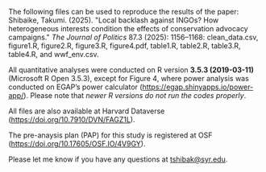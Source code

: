 The following files can be used to reproduce the results of the paper: Shibaike, Takumi. (2025). "Local backlash against INGOs? How heterogeneous interests condition the effects of conservation advocacy campaigns." _The Journal of Politics_ 87.3 (2025): 1156–1168:
clean_data.csv, figure1.R, figure2.R, figure3.R, figure4.pdf, table1.R, table2.R, table3.R, table4.R, and wwf_env.csv.

All quantitative analyses were conducted on R version **3.5.3 (2019-03-11)**  (Microsoft R Open 3.5.3), except for Figure 4, where power analysis was conducted on EGAP’s power calculator (https://egap.shinyapps.io/power-app/). Please note that _newer R versions do not run the codes properly_.

All files are also available at Harvard Dataverse (https://doi.org/10.7910/DVN/FAGZ1L).

The pre-anaysis plan (PAP) for this study is registered at OSF (https://doi.org/10.17605/OSF.IO/4V9GY).

Please let me know if you have any questions at tshibak@syr.edu.
